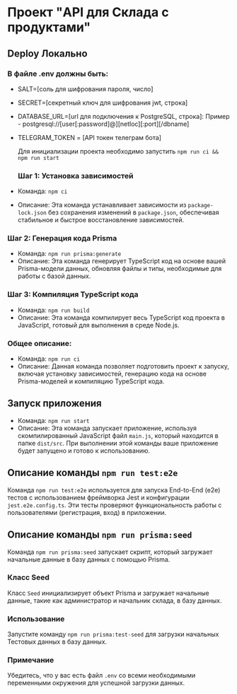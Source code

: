 # Проект "API для Склада с продуктами"

## Deploy Локально

### В файле .env должны быть:

- SALT=[соль для шифрования пароля, число]
- SECRET=[секретный ключ для шифрования jwt, строка]
- DATABASE_URL=[url для подключения к PostgreSQL, строка]: Пример - postgresql://[user[:password]@][netloc][:port][/dbname]
- TELEGRAM_TOKEN = [API токен телеграм бота]

  Для инициализации проекта необходимо запустить `npm run ci && npm run start`

  ### Шаг 1: Установка зависимостей

- Команда: `npm ci`
- Описание: Эта команда устанавливает зависимости из `package-lock.json` без сохранения изменений в `package.json`, обеспечивая стабильное и быстрое восстановление зависимостей.

### Шаг 2: Генерация кода Prisma

- Команда: `npm run prisma:generate`
- Описание: Эта команда генерирует TypeScript код на основе вашей Prisma-модели данных, обновляя файлы и типы, необходимые для работы с базой данных.

### Шаг 3: Компиляция TypeScript кода

- Команда: `npm run build`
- Описание: Эта команда компилирует весь TypeScript код проекта в JavaScript, готовый для выполнения в среде Node.js.

### Общее описание:

- Команда: `npm run ci`
- Описание: Данная команда позволяет подготовить проект к запуску, включая установку зависимостей, генерацию кода на основе Prisma-моделей и компиляцию TypeScript кода.

## Запуск приложения

- Команда: `npm run start`
- Описание: Эта команда запускает приложение, используя скомпилированный JavaScript файл `main.js`, который находится в папке `dist/src`. При выполнении этой команды ваше приложение будет запущено и готово к использованию.

## Описание команды `npm run test:e2e`

Команда `npm run test:e2e` используется для запуска End-to-End (e2e) тестов с использованием фреймворка Jest и конфигурации `jest.e2e.config.ts`. Эти тесты проверяют функциональность работы с пользователями (регистрация, вход) в приложении.

## Описание команды `npm run prisma:seed`

Команда `npm run prisma:seed` запускает скрипт, который загружает начальные данные в базу данных с помощью Prisma.

### Класс Seed

Класс `Seed` инициализирует объект Prisma и загружает начальные данные, такие как администратор и начальник склада, в базу данных.

### Использование

Запустите команду `npm run prisma:test-seed` для загрузки начальных Тестовых данных в базу данных.

### Примечание

Убедитесь, что у вас есть файл `.env` со всеми необходимыми переменными окружения для успешной загрузки данных.
